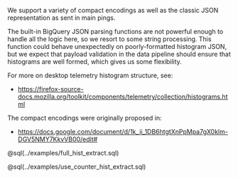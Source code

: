 We support a variety of compact encodings as well as the classic JSON
representation as sent in main pings.

The built-in BigQuery JSON parsing functions are not powerful enough to handle
all the logic here, so we resort to some string processing. This function could
behave unexpectedly on poorly-formatted histogram JSON, but we expect that
payload validation in the data pipeline should ensure that histograms are well
formed, which gives us some flexibility.

For more on desktop telemetry histogram structure, see:

- https://firefox-source-docs.mozilla.org/toolkit/components/telemetry/collection/histograms.html

The compact encodings were originally proposed in:

- https://docs.google.com/document/d/1k_ji_1DB6htgtXnPpMpa7gX0klm-DGV5NMY7KkvVB00/edit#

@sql(../examples/full_hist_extract.sql)

@sql(../examples/use_counter_hist_extract.sql)
